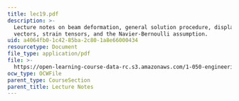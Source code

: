 ```yaml
---
title: lec19.pdf
description: >-
  Lecture notes on beam deformation, general solution procedure, displacement
  vectors, strain tensors, and the Navier-Bernoulli assumption.
uid: a4064fb0-1c42-85ba-2c80-1a8e66000434
resourcetype: Document
file_type: application/pdf
file: >-
  https://open-learning-course-data-rc.s3.amazonaws.com/1-050-engineering-mechanics-i-fall-2007/a4064fb01c4285ba2c801a8e66000434_lec19.pdf
ocw_type: OCWFile
parent_type: CourseSection
parent_title: Lecture Notes
---
```

